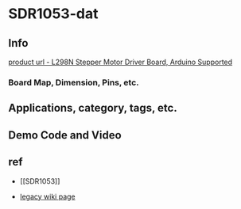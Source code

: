 
# SDR1053-dat

## Info

[product url - L298N Stepper Motor Driver Board, Arduino Supported](https://www.electrodragon.com/product/l298n-stepper-motor-driver-controller-board-for-arduino/)

### Board Map, Dimension, Pins, etc.

## Applications, category, tags, etc. 

## Demo Code and Video

## ref 

- [[SDR1053]] 

- [legacy wiki page ](https://www.electrodragon.com/w/L298N_Stepper_Motor_Driver_Board)



